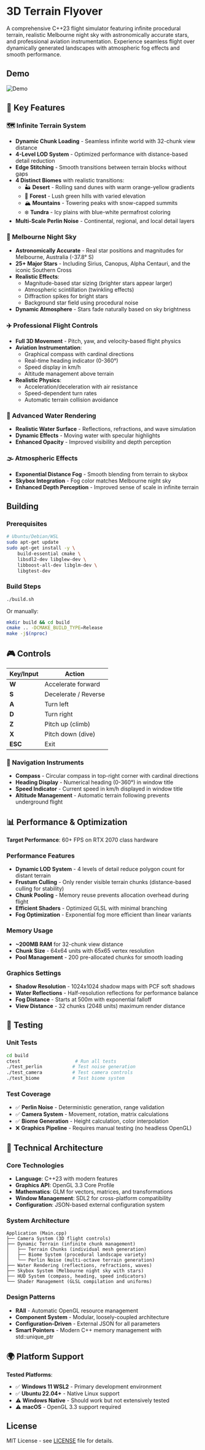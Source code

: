 # 3D Terrain Flyover

A comprehensive C++23 flight simulator featuring infinite procedural terrain, realistic Melbourne night sky with astronomically accurate stars, and professional aviation instrumentation. Experience seamless flight over dynamically generated landscapes with atmospheric fog effects and smooth performance.

## Demo

![Demo](resources/Demo.jpg)

## 🌟 Key Features

### 🗺️ Infinite Terrain System
- **Dynamic Chunk Loading** - Seamless infinite world with 32-chunk view distance
- **4-Level LOD System** - Optimized performance with distance-based detail reduction
- **Edge Stitching** - Smooth transitions between terrain blocks without gaps
- **4 Distinct Biomes** with realistic transitions:
  - 🏜️ **Desert** - Rolling sand dunes with warm orange-yellow gradients
  - 🌲 **Forest** - Lush green hills with varied elevation
  - 🏔️ **Mountains** - Towering peaks with snow-capped summits
  - ❄️ **Tundra** - Icy plains with blue-white permafrost coloring
- **Multi-Scale Perlin Noise** - Continental, regional, and local detail layers

### 🌌 Melbourne Night Sky
- **Astronomically Accurate** - Real star positions and magnitudes for Melbourne, Australia (-37.8° S)
- **25+ Major Stars** - Including Sirius, Canopus, Alpha Centauri, and the iconic Southern Cross
- **Realistic Effects**:
  - Magnitude-based star sizing (brighter stars appear larger)
  - Atmospheric scintillation (twinkling effects)
  - Diffraction spikes for bright stars
  - Background star field using procedural noise
- **Dynamic Atmosphere** - Stars fade naturally based on sky brightness

### ✈️ Professional Flight Controls
- **Full 3D Movement** - Pitch, yaw, and velocity-based flight physics
- **Aviation Instrumentation**:
  - Graphical compass with cardinal directions
  - Real-time heading indicator (0-360°)
  - Speed display in km/h
  - Altitude management above terrain
- **Realistic Physics**:
  - Acceleration/deceleration with air resistance
  - Speed-dependent turn rates
  - Automatic terrain collision avoidance

### 🌊 Advanced Water Rendering
- **Realistic Water Surface** - Reflections, refractions, and wave simulation
- **Dynamic Effects** - Moving water with specular highlights
- **Enhanced Opacity** - Improved visibility and depth perception

### 🌫️ Atmospheric Effects
- **Exponential Distance Fog** - Smooth blending from terrain to skybox
- **Skybox Integration** - Fog color matches Melbourne night sky
- **Enhanced Depth Perception** - Improved sense of scale in infinite terrain

## Building

### Prerequisites
```bash
# Ubuntu/Debian/WSL
sudo apt-get update
sudo apt-get install -y \
    build-essential cmake \
    libsdl2-dev libglew-dev \
    libboost-all-dev libglm-dev \
    libgtest-dev
```

### Build Steps
```bash
./build.sh
```

Or manually:
```bash
mkdir build && cd build
cmake .. -DCMAKE_BUILD_TYPE=Release
make -j$(nproc)
```

## 🎮 Controls

| Key/Input | Action |
|-----------|--------|
| **W** | Accelerate forward |
| **S** | Decelerate / Reverse |
| **A** | Turn left |
| **D** | Turn right |
| **Z** | Pitch up (climb) |
| **X** | Pitch down (dive) |
| **ESC** | Exit |

### 🧭 Navigation Instruments
- **Compass** - Circular compass in top-right corner with cardinal directions
- **Heading Display** - Numerical heading (0-360°) in window title
- **Speed Indicator** - Current speed in km/h displayed in window title
- **Altitude Management** - Automatic terrain following prevents underground flight

## 📊 Performance & Optimization

**Target Performance**: 60+ FPS on RTX 2070 class hardware

### Performance Features
- **Dynamic LOD System** - 4 levels of detail reduce polygon count for distant terrain
- **Frustum Culling** - Only render visible terrain chunks (distance-based culling for stability)
- **Chunk Pooling** - Memory reuse prevents allocation overhead during flight
- **Efficient Shaders** - Optimized GLSL with minimal branching
- **Fog Optimization** - Exponential fog more efficient than linear variants

### Memory Usage
- **~200MB RAM** for 32-chunk view distance
- **Chunk Size** - 64x64 units with 65x65 vertex resolution
- **Pool Management** - 200 pre-allocated chunks for smooth loading

### Graphics Settings
- **Shadow Resolution** - 1024x1024 shadow maps with PCF soft shadows
- **Water Reflections** - Half-resolution reflections for performance balance
- **Fog Distance** - Starts at 500m with exponential falloff
- **View Distance** - 32 chunks (2048 units) maximum render distance

## 🧪 Testing

### Unit Tests
```bash
cd build
ctest                    # Run all tests
./test_perlin           # Test noise generation
./test_camera           # Test camera controls  
./test_biome            # Test biome system
```

### Test Coverage
- ✅ **Perlin Noise** - Deterministic generation, range validation
- ✅ **Camera System** - Movement, rotation, matrix calculations
- ✅ **Biome Generation** - Height calculation, color interpolation
- ❌ **Graphics Pipeline** - Requires manual testing (no headless OpenGL)

## 🔧 Technical Architecture

### Core Technologies
- **Language**: C++23 with modern features
- **Graphics API**: OpenGL 3.3 Core Profile
- **Mathematics**: GLM for vectors, matrices, and transformations
- **Window Management**: SDL2 for cross-platform compatibility
- **Configuration**: JSON-based external configuration system

### System Architecture
```
Application (Main.cpp)
├── Camera System (3D flight controls)
├── Dynamic Terrain (infinite chunk management)
│   ├── Terrain Chunks (individual mesh generation)
│   ├── Biome System (procedural landscape variety)
│   └── Perlin Noise (multi-octave terrain generation)
├── Water Rendering (reflections, refractions, waves)
├── Skybox System (Melbourne night sky with stars)
├── HUD System (compass, heading, speed indicators)
└── Shader Management (GLSL compilation and uniforms)
```

### Design Patterns
- **RAII** - Automatic OpenGL resource management
- **Component System** - Modular, loosely-coupled architecture
- **Configuration-Driven** - External JSON for all parameters
- **Smart Pointers** - Modern C++ memory management with std::unique_ptr

## 🌍 Platform Support

**Tested Platforms**:
- ✅ **Windows 11 WSL2** - Primary development environment
- ✅ **Ubuntu 22.04+** - Native Linux support
- ⚠️ **Windows Native** - Should work but not extensively tested
- ⚠️ **macOS** - OpenGL 3.3 support required

## License

MIT License - see [LICENSE](LICENSE) file for details.
